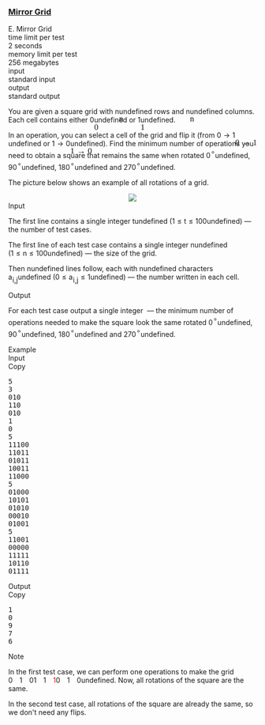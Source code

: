 <h3><a href="https://codeforces.com/contest/1703/problem/E" target="_blank" rel="noopener noreferrer">Mirror Grid</a></h3>
<div class="header"><div class="title">E. Mirror Grid</div><div class="time-limit"><div class="property-title">time limit per test</div>2 seconds</div><div class="memory-limit"><div class="property-title">memory limit per test</div>256 megabytes</div><div class="input-file input-standard"><div class="property-title">input</div>standard input</div><div class="output-file output-standard"><div class="property-title">output</div>standard output</div></div><div><p>You are given a square grid with <span class="MathJax_Preview" style="color: inherit;"><span class="MJXp-math" id="MJXp-Span-1"><span class="MJXp-mi MJXp-italic" id="MJXp-Span-2">n</span></span></span><span class="MathJax MathJax_Processed" id="MathJax-Element-1-Frame" tabindex="0" style=""><nobr><span class="math" id="MathJax-Span-1"><span style="display: inline-block; position: relative; width: 0em; height: 0px; font-size: 122%;"><span style="position: absolute;"><span class="mrow" id="MathJax-Span-2"><span class="mi" id="MathJax-Span-3" style="font-family: MathJax_Math-italic;">n</span></span></span></span></span></nobr></span>undefined rows and <span class="MathJax_Preview" style="color: inherit;"><span class="MJXp-math" id="MJXp-Span-3"><span class="MJXp-mi MJXp-italic" id="MJXp-Span-4">n</span></span></span><span class="MathJax MathJax_Processed" id="MathJax-Element-2-Frame" tabindex="0" style=""><nobr><span class="math" id="MathJax-Span-4"><span style="display: inline-block; position: relative; width: 0em; height: 0px; font-size: 122%;"><span style="position: absolute;"><span class="mrow" id="MathJax-Span-5"><span class="mi" id="MathJax-Span-6" style="font-family: MathJax_Math-italic;">n</span></span></span></span></span></nobr></span>undefined columns. Each cell contains either <span class="MathJax_Preview" style="color: inherit;"><span class="MJXp-math" id="MJXp-Span-5"><span class="MJXp-mn" id="MJXp-Span-6">0</span></span></span><span class="MathJax MathJax_Processed" id="MathJax-Element-3-Frame" tabindex="0" style=""><nobr><span class="math" id="MathJax-Span-7"><span style="display: inline-block; position: relative; width: 0em; height: 0px; font-size: 122%;"><span style="position: absolute;"><span class="mrow" id="MathJax-Span-8"><span class="mn" id="MathJax-Span-9" style="font-family: MathJax_Main;">0</span></span></span></span></span></nobr></span>undefined or <span class="MathJax_Preview" style="color: inherit;"><span class="MJXp-math" id="MJXp-Span-7"><span class="MJXp-mn" id="MJXp-Span-8">1</span></span></span><span class="MathJax MathJax_Processed" id="MathJax-Element-4-Frame" tabindex="0" style=""><nobr><span class="math" id="MathJax-Span-10"><span style="display: inline-block; position: relative; width: 0em; height: 0px; font-size: 122%;"><span style="position: absolute;"><span class="mrow" id="MathJax-Span-11"><span class="mn" id="MathJax-Span-12" style="font-family: MathJax_Main;">1</span></span></span></span></span></nobr></span>undefined. </p><p>In an operation, you can select a cell of the grid and flip it (from <span class="MathJax_Preview" style="color: inherit;"><span class="MJXp-math" id="MJXp-Span-9"><span class="MJXp-mn" id="MJXp-Span-10">0</span><span class="MJXp-mo" id="MJXp-Span-11" style="margin-left: 0.333em; margin-right: 0.333em;">→</span><span class="MJXp-mn" id="MJXp-Span-12">1</span></span></span><span class="MathJax MathJax_Processed" id="MathJax-Element-5-Frame" tabindex="0" style=""><nobr><span class="math" id="MathJax-Span-13"><span style="display: inline-block; position: relative; width: 0em; height: 0px; font-size: 122%;"><span style="position: absolute;"><span class="mrow" id="MathJax-Span-14"><span class="mn" id="MathJax-Span-15" style="font-family: MathJax_Main;">0</span><span class="mo" id="MathJax-Span-16" style="font-family: MathJax_Main; padding-left: 0.296em;">→</span><span class="mn" id="MathJax-Span-17" style="font-family: MathJax_Main; padding-left: 0.296em;">1</span></span></span></span></span></nobr></span>undefined or <span class="MathJax_Preview" style="color: inherit;"><span class="MJXp-math" id="MJXp-Span-13"><span class="MJXp-mn" id="MJXp-Span-14">1</span><span class="MJXp-mo" id="MJXp-Span-15" style="margin-left: 0.333em; margin-right: 0.333em;">→</span><span class="MJXp-mn" id="MJXp-Span-16">0</span></span></span><span class="MathJax MathJax_Processed" id="MathJax-Element-6-Frame" tabindex="0" style=""><nobr><span class="math" id="MathJax-Span-18"><span style="display: inline-block; position: relative; width: 0em; height: 0px; font-size: 122%;"><span style="position: absolute;"><span class="mrow" id="MathJax-Span-19"><span class="mn" id="MathJax-Span-20" style="font-family: MathJax_Main;">1</span><span class="mo" id="MathJax-Span-21" style="font-family: MathJax_Main; padding-left: 0.296em;">→</span><span class="mn" id="MathJax-Span-22" style="font-family: MathJax_Main; padding-left: 0.296em;">0</span></span></span></span></span></nobr></span>undefined). Find the minimum number of operations you need to obtain a square that remains the same when rotated <span class="MathJax_Preview" style="color: inherit;"><span class="MJXp-math" id="MJXp-Span-17"><span class="MJXp-msubsup" id="MJXp-Span-18"><span class="MJXp-mn" id="MJXp-Span-19" style="margin-right: 0.05em;">0</span><span class="MJXp-mrow MJXp-script" id="MJXp-Span-20" style="vertical-align: 0.5em;"><span class="MJXp-mo" id="MJXp-Span-21">∘</span></span></span></span></span><span class="MathJax MathJax_Processing" id="MathJax-Element-7-Frame" tabindex="0"></span>undefined, <span class="MathJax_Preview" style="color: inherit;"><span class="MJXp-math" id="MJXp-Span-22"><span class="MJXp-msubsup" id="MJXp-Span-23"><span class="MJXp-mn" id="MJXp-Span-24" style="margin-right: 0.05em;">90</span><span class="MJXp-mrow MJXp-script" id="MJXp-Span-25" style="vertical-align: 0.5em;"><span class="MJXp-mo" id="MJXp-Span-26">∘</span></span></span></span></span><span class="MathJax MathJax_Processing" id="MathJax-Element-8-Frame" tabindex="0"></span>undefined, <span class="MathJax_Preview" style="color: inherit;"><span class="MJXp-math" id="MJXp-Span-27"><span class="MJXp-msubsup" id="MJXp-Span-28"><span class="MJXp-mn" id="MJXp-Span-29" style="margin-right: 0.05em;">180</span><span class="MJXp-mrow MJXp-script" id="MJXp-Span-30" style="vertical-align: 0.5em;"><span class="MJXp-mo" id="MJXp-Span-31">∘</span></span></span></span></span><span class="MathJax MathJax_Processing" id="MathJax-Element-9-Frame" tabindex="0"></span>undefined and <span class="MathJax_Preview" style="color: inherit;"><span class="MJXp-math" id="MJXp-Span-32"><span class="MJXp-msubsup" id="MJXp-Span-33"><span class="MJXp-mn" id="MJXp-Span-34" style="margin-right: 0.05em;">270</span><span class="MJXp-mrow MJXp-script" id="MJXp-Span-35" style="vertical-align: 0.5em;"><span class="MJXp-mo" id="MJXp-Span-36">∘</span></span></span></span></span><span class="MathJax MathJax_Processing" id="MathJax-Element-10-Frame" tabindex="0"></span>undefined.</p><p>The picture below shows an example of all rotations of a grid.</p><center> <img class="tex-graphics" src="https://espresso.codeforces.com/857ef282f520fd4f8bbc9dfac1bfa967975365c2.png" style="zoom: 100.0%;max-width: 100.0%;max-height: 100.0%;"> </center></div><div class="input-specification"><div class="section-title">Input</div><p>The first line contains a single integer <span class="MathJax_Preview" style="color: inherit;"><span class="MJXp-math" id="MJXp-Span-37"><span class="MJXp-mi MJXp-italic" id="MJXp-Span-38">t</span></span></span><span class="MathJax MathJax_Processing" id="MathJax-Element-11-Frame" tabindex="0"></span>undefined (<span class="MathJax_Preview" style="color: inherit;"><span class="MJXp-math" id="MJXp-Span-39"><span class="MJXp-mn" id="MJXp-Span-40">1</span><span class="MJXp-mo" id="MJXp-Span-41" style="margin-left: 0.333em; margin-right: 0.333em;">≤</span><span class="MJXp-mi MJXp-italic" id="MJXp-Span-42">t</span><span class="MJXp-mo" id="MJXp-Span-43" style="margin-left: 0.333em; margin-right: 0.333em;">≤</span><span class="MJXp-mn" id="MJXp-Span-44">100</span></span></span><span class="MathJax MathJax_Processing" id="MathJax-Element-12-Frame" tabindex="0"></span>undefined)&nbsp;— the number of test cases.</p><p>The first line of each test case contains a single integer <span class="MathJax_Preview" style="color: inherit;"><span class="MJXp-math" id="MJXp-Span-45"><span class="MJXp-mi MJXp-italic" id="MJXp-Span-46">n</span></span></span><span class="MathJax MathJax_Processing" id="MathJax-Element-13-Frame" tabindex="0"></span>undefined (<span class="MathJax_Preview" style="color: inherit;"><span class="MJXp-math" id="MJXp-Span-47"><span class="MJXp-mn" id="MJXp-Span-48">1</span><span class="MJXp-mo" id="MJXp-Span-49" style="margin-left: 0.333em; margin-right: 0.333em;">≤</span><span class="MJXp-mi MJXp-italic" id="MJXp-Span-50">n</span><span class="MJXp-mo" id="MJXp-Span-51" style="margin-left: 0.333em; margin-right: 0.333em;">≤</span><span class="MJXp-mn" id="MJXp-Span-52">100</span></span></span><span class="MathJax MathJax_Processing" id="MathJax-Element-14-Frame" tabindex="0"></span>undefined)&nbsp;— the size of the grid.</p><p>Then <span class="MathJax_Preview" style="color: inherit;"><span class="MJXp-math" id="MJXp-Span-53"><span class="MJXp-mi MJXp-italic" id="MJXp-Span-54">n</span></span></span><span class="MathJax MathJax_Processing" id="MathJax-Element-15-Frame" tabindex="0"></span>undefined lines follow, each with <span class="MathJax_Preview" style="color: inherit;"><span class="MJXp-math" id="MJXp-Span-55"><span class="MJXp-mi MJXp-italic" id="MJXp-Span-56">n</span></span></span><span class="MathJax MathJax_Processing" id="MathJax-Element-16-Frame" tabindex="0"></span>undefined characters <span class="MathJax_Preview" style="color: inherit;"><span class="MJXp-math" id="MJXp-Span-57"><span class="MJXp-msubsup" id="MJXp-Span-58"><span class="MJXp-mi MJXp-italic" id="MJXp-Span-59" style="margin-right: 0.05em;">a</span><span class="MJXp-mrow MJXp-script" id="MJXp-Span-60" style="vertical-align: -0.4em;"><span class="MJXp-mi MJXp-italic" id="MJXp-Span-61">i</span><span class="MJXp-mo" id="MJXp-Span-62">,</span><span class="MJXp-mi MJXp-italic" id="MJXp-Span-63">j</span></span></span></span></span><span class="MathJax MathJax_Processing" id="MathJax-Element-17-Frame" tabindex="0"></span>undefined (<span class="MathJax_Preview" style="color: inherit;"><span class="MJXp-math" id="MJXp-Span-64"><span class="MJXp-mn" id="MJXp-Span-65">0</span><span class="MJXp-mo" id="MJXp-Span-66" style="margin-left: 0.333em; margin-right: 0.333em;">≤</span><span class="MJXp-msubsup" id="MJXp-Span-67"><span class="MJXp-mi MJXp-italic" id="MJXp-Span-68" style="margin-right: 0.05em;">a</span><span class="MJXp-mrow MJXp-script" id="MJXp-Span-69" style="vertical-align: -0.4em;"><span class="MJXp-mi MJXp-italic" id="MJXp-Span-70">i</span><span class="MJXp-mo" id="MJXp-Span-71">,</span><span class="MJXp-mi MJXp-italic" id="MJXp-Span-72">j</span></span></span><span class="MJXp-mo" id="MJXp-Span-73" style="margin-left: 0.333em; margin-right: 0.333em;">≤</span><span class="MJXp-mn" id="MJXp-Span-74">1</span></span></span><span class="MathJax MathJax_Processing" id="MathJax-Element-18-Frame" tabindex="0"></span>undefined)&nbsp;— the number written in each cell.</p></div><div class="output-specification"><div class="section-title">Output</div><p>For each test case output a single integer &nbsp;— the minimum number of operations needed to make the square look the same rotated <span class="MathJax_Preview" style="color: inherit;"><span class="MJXp-math" id="MJXp-Span-75"><span class="MJXp-msubsup" id="MJXp-Span-76"><span class="MJXp-mn" id="MJXp-Span-77" style="margin-right: 0.05em;">0</span><span class="MJXp-mrow MJXp-script" id="MJXp-Span-78" style="vertical-align: 0.5em;"><span class="MJXp-mo" id="MJXp-Span-79">∘</span></span></span></span></span><span class="MathJax MathJax_Processing" id="MathJax-Element-19-Frame" tabindex="0"></span>undefined, <span class="MathJax_Preview" style="color: inherit;"><span class="MJXp-math" id="MJXp-Span-80"><span class="MJXp-msubsup" id="MJXp-Span-81"><span class="MJXp-mn" id="MJXp-Span-82" style="margin-right: 0.05em;">90</span><span class="MJXp-mrow MJXp-script" id="MJXp-Span-83" style="vertical-align: 0.5em;"><span class="MJXp-mo" id="MJXp-Span-84">∘</span></span></span></span></span><span class="MathJax MathJax_Processing" id="MathJax-Element-20-Frame" tabindex="0"></span>undefined, <span class="MathJax_Preview" style="color: inherit;"><span class="MJXp-math" id="MJXp-Span-85"><span class="MJXp-msubsup" id="MJXp-Span-86"><span class="MJXp-mn" id="MJXp-Span-87" style="margin-right: 0.05em;">180</span><span class="MJXp-mrow MJXp-script" id="MJXp-Span-88" style="vertical-align: 0.5em;"><span class="MJXp-mo" id="MJXp-Span-89">∘</span></span></span></span></span><span class="MathJax MathJax_Processing" id="MathJax-Element-21-Frame" tabindex="0"></span>undefined and <span class="MathJax_Preview" style="color: inherit;"><span class="MJXp-math" id="MJXp-Span-90"><span class="MJXp-msubsup" id="MJXp-Span-91"><span class="MJXp-mn" id="MJXp-Span-92" style="margin-right: 0.05em;">270</span><span class="MJXp-mrow MJXp-script" id="MJXp-Span-93" style="vertical-align: 0.5em;"><span class="MJXp-mo" id="MJXp-Span-94">∘</span></span></span></span></span><span class="MathJax MathJax_Processing" id="MathJax-Element-22-Frame" tabindex="0"></span>undefined.</p></div><div class="sample-tests"><div class="section-title">Example</div><div class="sample-test"><div class="input"><div class="title">Input<div title="Copy" data-clipboard-target="#id008114933827897624" id="id007834848503005237" class="input-output-copier">Copy</div></div><pre id="id008114933827897624"><div class="test-example-line test-example-line-even test-example-line-0">5</div><div class="test-example-line test-example-line-odd test-example-line-1">3</div><div class="test-example-line test-example-line-odd test-example-line-1">010</div><div class="test-example-line test-example-line-odd test-example-line-1">110</div><div class="test-example-line test-example-line-odd test-example-line-1">010</div><div class="test-example-line test-example-line-even test-example-line-2">1</div><div class="test-example-line test-example-line-even test-example-line-2">0</div><div class="test-example-line test-example-line-odd test-example-line-3">5</div><div class="test-example-line test-example-line-odd test-example-line-3">11100</div><div class="test-example-line test-example-line-odd test-example-line-3">11011</div><div class="test-example-line test-example-line-odd test-example-line-3">01011</div><div class="test-example-line test-example-line-odd test-example-line-3">10011</div><div class="test-example-line test-example-line-odd test-example-line-3">11000</div><div class="test-example-line test-example-line-even test-example-line-4">5</div><div class="test-example-line test-example-line-even test-example-line-4">01000</div><div class="test-example-line test-example-line-even test-example-line-4">10101</div><div class="test-example-line test-example-line-even test-example-line-4">01010</div><div class="test-example-line test-example-line-even test-example-line-4">00010</div><div class="test-example-line test-example-line-even test-example-line-4">01001</div><div class="test-example-line test-example-line-odd test-example-line-5">5</div><div class="test-example-line test-example-line-odd test-example-line-5">11001</div><div class="test-example-line test-example-line-odd test-example-line-5">00000</div><div class="test-example-line test-example-line-odd test-example-line-5">11111</div><div class="test-example-line test-example-line-odd test-example-line-5">10110</div><div class="test-example-line test-example-line-odd test-example-line-5">01111</div></pre></div><div class="output"><div class="title">Output<div title="Copy" data-clipboard-target="#id0006873596771922663" id="id0019322704174174932" class="input-output-copier">Copy</div></div><pre id="id0006873596771922663">1
0
9
7
6
</pre></div></div></div><div class="note"><div class="section-title">Note</div><p>In the first test case, we can perform one operations to make the grid <span class="MathJax_Preview" style="color: inherit;"><span class="MJXp-math" id="MJXp-Span-95"><span class="MJXp-mtable" id="MJXp-Span-96"><span><span class="MJXp-mtr" id="MJXp-Span-97" style="vertical-align: baseline;"><span class="MJXp-mtd" id="MJXp-Span-98" style="text-align: center;"><span class="MJXp-mn" id="MJXp-Span-99">0</span></span><span class="MJXp-mtd" id="MJXp-Span-100" style="padding-left: 1em; text-align: center;"><span class="MJXp-mn" id="MJXp-Span-101">1</span></span><span class="MJXp-mtd" id="MJXp-Span-102" style="padding-left: 1em; text-align: center;"><span class="MJXp-mn" id="MJXp-Span-103">0</span></span></span><span class="MJXp-mtr" id="MJXp-Span-104" style="vertical-align: baseline;"><span class="MJXp-mtd" id="MJXp-Span-105" style="padding-top: 0.4em; text-align: center;"><span class="MJXp-mn" id="MJXp-Span-106">1</span></span><span class="MJXp-mtd" id="MJXp-Span-107" style="padding-left: 1em; padding-top: 0.4em; text-align: center;"><span class="MJXp-mn" id="MJXp-Span-108">1</span></span><span class="MJXp-mtd" id="MJXp-Span-109" style="padding-left: 1em; padding-top: 0.4em; text-align: center;"><span class="MJXp-mstyle" id="MJXp-Span-110" style="color: red;"><span class="MJXp-mn" id="MJXp-Span-111">1</span></span></span></span><span class="MJXp-mtr" id="MJXp-Span-112" style="vertical-align: baseline;"><span class="MJXp-mtd" id="MJXp-Span-113" style="padding-top: 0.4em; text-align: center;"><span class="MJXp-mn" id="MJXp-Span-114">0</span></span><span class="MJXp-mtd" id="MJXp-Span-115" style="padding-left: 1em; padding-top: 0.4em; text-align: center;"><span class="MJXp-mn" id="MJXp-Span-116">1</span></span><span class="MJXp-mtd" id="MJXp-Span-117" style="padding-left: 1em; padding-top: 0.4em; text-align: center;"><span class="MJXp-mn" id="MJXp-Span-118">0</span></span></span></span></span></span></span><span class="MathJax MathJax_Processing" id="MathJax-Element-23-Frame" tabindex="0"></span>undefined. Now, all rotations of the square are the same.</p><p>In the second test case, all rotations of the square are already the same, so we don't need any flips.</p></div>